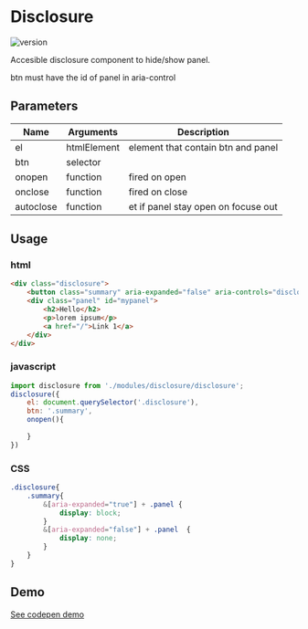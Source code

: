 
# Disclosure

![version](https://img.shields.io/github/manifest-json/v/Natjo/disclosure)

Accesible disclosure component to hide/show panel.

btn must have the id of panel in aria-control

## Parameters
| Name | Arguments | Description |
| ------ | ------ | ------ |
| el | htmlElement | element that contain btn and panel |
| btn | selector | |
| onopen | function | fired on open |
| onclose | function | fired on close |
| autoclose | function | et if panel stay open on focuse out |

## Usage

### html
```html
<div class="disclosure">
	<button class="summary" aria-expanded="false" aria-controls="disclosure" aria-label="Lorem">I'm disclosure</button>
	<div class="panel" id="mypanel">
		<h2>Hello</h2>	
		<p>lorem ipsum</p>
		<a href="/">Link 1</a>
	</div>
</div>
```

### javascript
```javascript
import disclosure from './modules/disclosure/disclosure';
disclosure({
	el: document.querySelector('.disclosure'),
	btn: '.summary',
	onopen(){
	
	}
})
```

### CSS
```css
.disclosure{
	.summary{
		&[aria-expanded="true"] + .panel {
			display: block;
		}
		&[aria-expanded="false"] + .panel  {
			display: none;
		}
	}
}
```


## Demo
[See codepen demo](https://codepen.io/natjo/pen/oNGzJGK?editors=0011)
